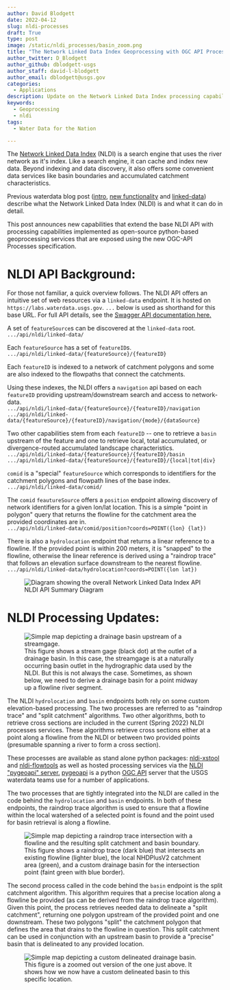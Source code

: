 ```yaml
---
author: David Blodgett
date: 2022-04-12
slug: nldi-processes
draft: True
type: post
image: /static/nldi_processes/basin_zoom.png
title: "The Network Linked Data Index Geoprocessing with OGC API Processes"
author_twitter: D_Blodgett
author_github: dblodgett-usgs
author_staff: david-l-blodgett
author_email: dblodgett@usgs.gov
categories:
  - Applications
description: Update on the Network Linked Data Index processing capabilities using OGC API Process
keywords:
  - Geoprocessing
  - nldi
tags:
  - Water Data for the Nation

---
```


The [Network Linked Data Index](https://labs.waterdata.usgs.gov/about-nldi/index.html) (NLDI) is a search engine that uses the river network as it's index. Like a search engine, it can cache and index new data. Beyond indexing and data discovery, it also offers some convenient data services like basin boundaries and accumulated catchment characteristics.

Previous waterdata blog post ([intro](https://waterdata.usgs.gov/blog/nldi-intro/), [new functionality](https://waterdata.usgs.gov/blog/nldi_update/) and [linked-data](https://waterdata.usgs.gov/blog/nldi-geoconnex/)) describe what the Network Linked Data Index (NLDI) is and what it can do in detail.

This post announces new capabilities that extend the base NLDI API with processing capabilities implemented as open-source python-based geoprocessing services that are exposed using the new OGC-API Processes specification. 

# NLDI API Background:

For those not familiar, a quick overview follows. The NLDI API offers an intuitive set of web resources via a `linked-data` endpoint. It is hosted on `https://labs.waterdata.usgs.gov`. `...` below is used as shorthand for this base URL. For full API details, see the [Swagger API documentation here.](https://labs.waterdata.usgs.gov/api/nldi/swagger-ui/index.html)

A set of `featureSource`s can be discovered at the `linked-data` root.  
`.../api/nldi/linked-data/`

Each `featureSource` has a set of `featureID`s.  
`.../api/nldi/linked-data/{featureSource}/{featureID}`

Each `featureID` is indexed to a network of catchment polygons and some are also indexed to the flowpaths that connect the catchments.

Using these indexes, the NLDI offers a `navigation` api based on each `featureID` providing upstream/downstream search and access to network-data.  
`.../api/nldi/linked-data/{featureSource}/{featureID}/navigation`  
`.../api/nldi/linked-data/{featureSource}/{featureID}/navigation/{mode}/{dataSource}`

Two other capabilities stem from each `featureID` -- one to retrieve a `basin` upstream of the feature and one to retrieve local, total accumulated, or divergence-routed accumulated landscape characteristics.  
`.../api/nldi/linked-data/{featureSource}/{featureID}/basin`  
`.../api/nldi/linked-data/{featureSource}/{featureID}/{local|tot|div}`

`comid` is a "special" `featureSource` which corresponds to identifiers for the catchment polygons and flowpath lines of the base index.  
`.../api/nldi/linked-data/comid/`

The `comid` `feautureSource` offers a `position` endpoint allowing discovery of network identifiers for a given lon/lat location. This is a simple "point in polygon" query that returns the flowline for the catchment area the provided coordinates are in.  
`.../api/nldi/linked-data/comid/position?coords=POINT({lon} {lat})`

There is also a `hydrolocation` endpoint that returns a linear reference to a flowline. If the provided point is within 200 meters, it is "snapped" to the flowline, otherwise the linear reference is derived using a "raindrop trace" that follows an elevation surface downstream to the nearest flowline.  
`.../api/nldi/linked-data/hydrolocation?coords=POINT({lon lat})`

<figure>
<img src='/static/nldi_processes/nldi-api.png' title='Network Linked Data Index API Diagram' alt='Diagram showing the overall Network Linked Data Index API' >
<figcaption>NLDI API Summary Diagram</figcaption>
</figure>

# NLDI Processing Updates:

<figure>
<img src='/static/nldi_processes/map_base.png' title='Drainage basin upstream of a streamgage' alt='Simple map depicting a drainage basin upstream of a streamgage.' >
<figcaption>This figure shows a stream gage (black dot) at the outlet of a drainage basin. In this case, the streamgage is at a naturally occurring basin outlet in the hydrographic data used by the NLDI. But this is not always the case. Sometimes, as shown below, we need to derive a drainage basin for a point midway up a flowline river segment.</figcaption>
</figure>

The NLDI `hydrolocation` and `basin` endpoints both rely on some custom elevation-based processing. The two processes are referred to as "raindrop trace" and "split catchment" algorithms. Two other algorithms, both to retrieve cross sections are included in the current (Spring 2022) NLDI processes services. These algorithms retrieve cross sections either at a point along a flowline from the NLDI or between two provided points (presumable spanning a river to form a cross section). 

These processes are available as stand alone python packages: [nldi-xstool](https://code.usgs.gov/wma/nhgf/toolsteam/nldi-xstool) and [nldi-flowtools](https://code.usgs.gov/wma/nhgf/toolsteam/nldi-flowtools) as well as hosted processing services via the [NLDI "pygeoapi" server.](https://labs.waterdata.usgs.gov/api/nldi/pygeoapi) [pygeoapi](https://pygeoapi.io/) is a python [OGC API](https://ogcapi.ogc.org/) server that the USGS waterdata teams use for a number of applications.

The two processes that are tightly integrated into the NLDI are called in the code behind the `hydrolocation` and `basin` endpoints. In both of these endpoints, the raindrop trace algorithm is used to ensure that a flowline within the local watershed of a selected point is found and the point used for basin retrieval is along a flowline.

<figure>
<img src='/static/nldi_processes/basin_zoom.png' title='Raindrop trace and split catchment.' alt='Simple map depicting a raindrop trace intersection with a flowline and the resulting split catchment and basin boundary.' >
<figcaption>This figure shows a raindrop trace (dark blue) that intersects an existing flowline (lighter blue), the local NHDPlusV2 catchment area (green), and a custom drainage basin for the intersection point (faint green with blue border).</figcaption>
</figure>

The second process called in the code behind the `basin` endpoint is the split catchment algorithm. This algorithm requires that a precise location along a flowline be provided (as can be derived from the raindrop trace algorithm). Given this point, the process retrieves needed data to delineate a "split catchment", returning one polygon upstream of the provided point and one downstream. These two polygons "split" the catchment polygon that defines the area that drains to the flowline in question. This split catchment can be used in conjunction with an upstream basin to provide a "precise" basin that is delineated to any provided location.

<figure>
<img src='/static/nldi_processes/basin.png' title='Precise basin to a specific point.' alt='Simple map depicting a custom delineated drainage basin.' >
<figcaption>This figure is a zoomed out version of the one just above. It shows how we now have a custom delineated basin to this specific location.</figcaption>
</figure>
